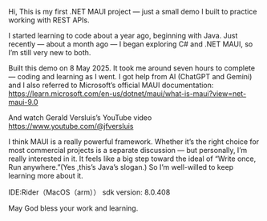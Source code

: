 Hi, 
This is my first .NET MAUI project — just a small demo I built to practice working with REST APIs.

I started learning to code about a year ago, beginning with Java. Just recently — about a month ago — I began exploring C# and .NET MAUI, so I’m still very new to both.

Built this demo on 8 May 2025. It took me around seven hours to complete — coding and learning as I went. I got help from AI (ChatGPT and Gemini) and I also referred to Microsoft’s official MAUI documentation:
https://learn.microsoft.com/en-us/dotnet/maui/what-is-maui?view=net-maui-9.0

And watch Gerald Versluis’s YouTube video https://www.youtube.com/@jfversluis  

I think MAUI is a really powerful framework. Whether it’s the right choice for most commercial projects is a separate discussion — but personally, I’m really interested in it. 
It feels like a big step toward the ideal of “Write once, Run anywhere.”(Yes ,this’s Java’s slogan.) So I’m well-willed to keep learning more about it.

IDE:Rider（MacOS（arm））
sdk version: 8.0.408

May God bless your work and learning.
